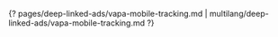 {? pages/deep-linked-ads/vapa-mobile-tracking.md | multilang/deep-linked-ads/vapa-mobile-tracking.md ?}
